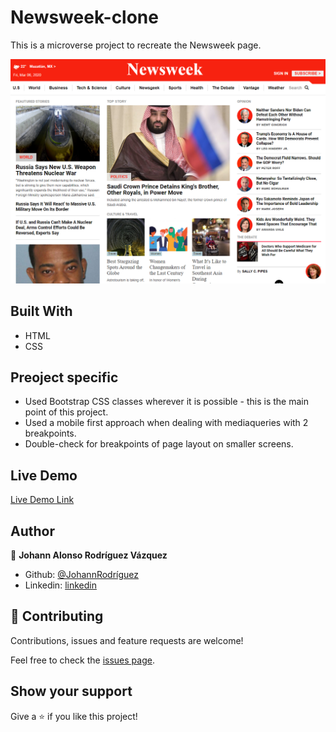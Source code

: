 # Newsweek-clone

This is a microverse project to recreate the Newsweek page.

![screenshot](./screenshot.png)

## Built With

- HTML
- CSS

## Preoject specific

- Used Bootstrap CSS classes wherever it is possible - this is the main point of this project.
- Used a mobile first approach when dealing with mediaqueries with 2 breakpoints.
- Double-check for breakpoints of page layout on smaller screens.

## Live Demo

[Live Demo Link](https://rawcdn.githack.com/JohannRodriguez/The-Next-Web-Clone/e445bc6e9d619891a257411ba935fcff1198373d/index.html)

## Author

👤 **Johann Alonso Rodríguez Vázquez**

- Github: [@JohannRodríguez](https://github.com/JohannRodriguez)
- Linkedin: [linkedin](https://www.linkedin.com/in/johann-alonso-rodr%C3%ADguez-v%C3%A1zquez-25b07719a/)

## 🤝 Contributing

Contributions, issues and feature requests are welcome!

Feel free to check the [issues page](issues/).

## Show your support

Give a ⭐️ if you like this project!
